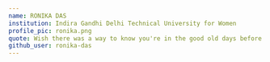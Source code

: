 ```yaml
---
name: RONIKA DAS
institution: Indira Gandhi Delhi Technical University for Women
profile_pic: ronika.png
quote: Wish there was a way to know you're in the good old days before you've left them
github_user: ronika-das
---
```

